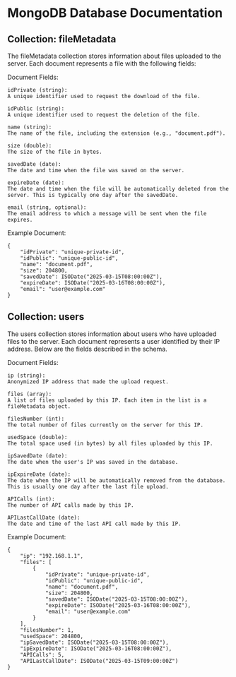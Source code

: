 # MongoDB Database Documentation
## Collection: fileMetadata

The fileMetadata collection stores information about files uploaded to the server. Each document represents a file with the following fields:

Document Fields:

    idPrivate (string):
    A unique identifier used to request the download of the file.

    idPublic (string):
    A unique identifier used to request the deletion of the file.

    name (string):
    The name of the file, including the extension (e.g., "document.pdf").

    size (double):
    The size of the file in bytes.

    savedDate (date):
    The date and time when the file was saved on the server.

    expireDate (date):
    The date and time when the file will be automatically deleted from the server. This is typically one day after the savedDate.

    email (string, optional):
    The email address to which a message will be sent when the file expires.

Example Document:

    {
        "idPrivate": "unique-private-id",
        "idPublic": "unique-public-id",
        "name": "document.pdf",
        "size": 204800,
        "savedDate": ISODate("2025-03-15T08:00:00Z"),
        "expireDate": ISODate("2025-03-16T08:00:00Z"),
        "email": "user@example.com"
    }

## Collection: users

The users collection stores information about users who have uploaded files to the server. Each document represents a user identified by their IP address. Below are the fields described in the schema.

Document Fields:

    ip (string):
    Anonymized IP address that made the upload request.

    files (array):
    A list of files uploaded by this IP. Each item in the list is a fileMetadata object.

    filesNumber (int):
    The total number of files currently on the server for this IP.

    usedSpace (double):
    The total space used (in bytes) by all files uploaded by this IP.

    ipSavedDate (date):
    The date when the user's IP was saved in the database.

    ipExpireDate (date):
    The date when the IP will be automatically removed from the database. This is usually one day after the last file upload.

    APICalls (int):
    The number of API calls made by this IP.

    APILastCallDate (date):
    The date and time of the last API call made by this IP.

Example Document:

    {
        "ip": "192.168.1.1",
        "files": [
            {
                "idPrivate": "unique-private-id",
                "idPublic": "unique-public-id",
                "name": "document.pdf",
                "size": 204800,
                "savedDate": ISODate("2025-03-15T08:00:00Z"),
                "expireDate": ISODate("2025-03-16T08:00:00Z"),
                "email": "user@example.com"
            }
        ],
        "filesNumber": 1,
        "usedSpace": 204800,
        "ipSavedDate": ISODate("2025-03-15T08:00:00Z"),
        "ipExpireDate": ISODate("2025-03-16T08:00:00Z"),
        "APICalls": 5,
        "APILastCallDate": ISODate("2025-03-15T09:00:00Z")
    }